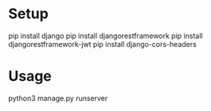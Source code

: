# Setup

pip install django
pip install djangorestframework
pip install djangorestframework-jwt
pip install django-cors-headers

# Usage

python3 manage.py runserver